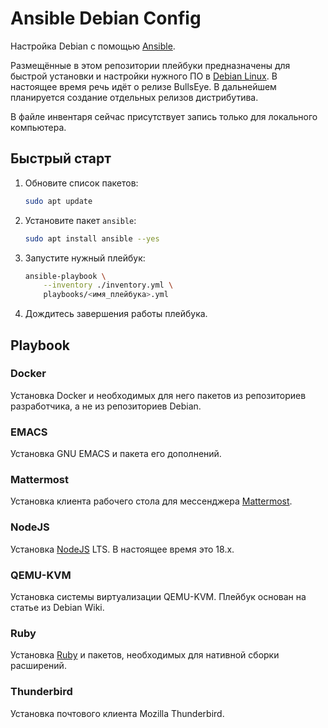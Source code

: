 # Ansible Debian Config

Настройка Debian с помощью [Ansible][1].

Размещённые в этом репозитории плейбуки предназначены для быстрой установки и настройки нужного ПО в [Debian Linux][2]. В настоящее время речь идёт о релизе BullsEye. В дальнейшем планируется создание отдельных релизов дистрибутива.

В файле инвентаря сейчас присутствует запись только для локального компьютера.

## Быстрый старт

1. Обновите список пакетов:

    ```bash
    sudo apt update
    ```

1. Установите пакет `ansible`:

    ```bash
    sudo apt install ansible --yes
    ```

1. Запустите нужный плейбук:

    ```bash
    ansible-playbook \
        --inventory ./inventory.yml \
        playbooks/<имя_плейбука>.yml
    ```

1. Дождитесь завершения работы плейбука.

## Playbook

### Docker

Установка Docker и необходимых для него пакетов из репозиториев разработчика, а не из репозиториев Debian.

### EMACS

Установка GNU EMACS и пакета его дополнений.

### Mattermost

Установка клиента рабочего стола для мессенджера [Mattermost][4].

### NodeJS

Установка [NodeJS][3] LTS. В настоящее время это 18.x.

### QEMU-KVM

Установка системы виртуализации QEMU-KVM. Плейбук основан на статье из Debian Wiki.

### Ruby

Установка [Ruby][5] и пакетов, необходимых для нативной сборки расширений.

### Thunderbird

Установка почтового клиента Mozilla Thunderbird.

[1]: https://ansible.com/
[2]: https://debian.org/
[3]: https://nodejs.org/
[4]: https://mattermost.com/
[5]: https://ruby-lang.org/
